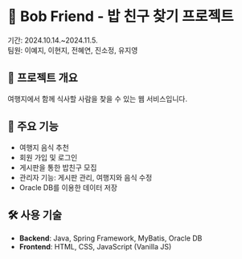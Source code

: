 # 🍚 Bob Friend - 밥 친구 찾기 프로젝트
기간: 2024.10.14.~2024.11.5.  
팀원: 이예지, 이현지, 전혜연, 진소정, 유지영

## 📌 프로젝트 개요
여행지에서 함께 식사할 사람을 찾을 수 있는 웹 서비스입니다.

## 🚀 주요 기능
- 여행지 음식 추천
- 회원 가입 및 로그인 
- 게시판을 통한 밥친구 모집
- 관리자 기능: 게시판 관리, 여행지와 음식 수정
- Oracle DB를 이용한 데이터 저장

## 🛠 사용 기술
- **Backend**: Java, Spring Framework, MyBatis, Oracle DB
- **Frontend**: HTML, CSS, JavaScript (Vanilla JS)


